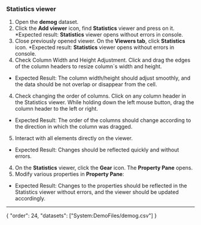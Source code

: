 ### Statistics viewer

1. Open the **demog** dataset.
2. Click the **Add viewer** icon, find **Statistics** viewer and press on it. 
*Expected result: **Statistics** viewer opens without errors in console. 
2. Close previously opened viewer. On the **Viewers tab**, click **Statistics** icon. 
*Expected result: **Statistics** viewer opens without errors in console. 
3. Check Column Width and Height Adjustment. Click and drag the edges of the column headers to resize column`s width and height.
* Expected Result: The column width/height should adjust smoothly, and the data should be not overlap or disappear from the cell.
4. Check changing the order of columns. Click on any column header in the Statistics viewer. While holding down the left mouse button, drag the column header to the left or right.
* Expected Result: The order of the columns should change according to the direction in which the column was dragged.
5. Interact with all elements directly on the viewer.
* Expected Result: Changes should be reflected quickly and without errors. 
4. On the **Statistics** viewer, click the **Gear** icon. The **Property Pane** opens.
5. Modify various properties in **Property Pane**:
  * Expected Result: Changes to the properties should be reflected in the Statistics viewer without errors, and the viewer should be updated accordingly.

---
{
  "order": 24,
  "datasets": ["System:DemoFiles/demog.csv"]
}